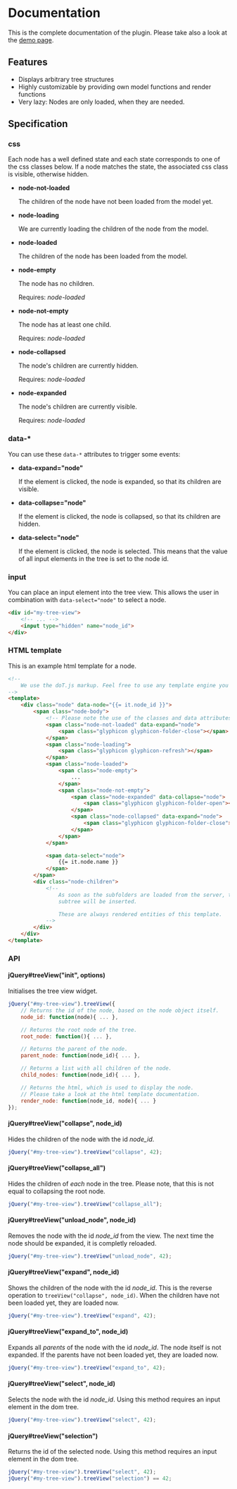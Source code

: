# Documentation

This is the complete documentation of the plugin. Please take also
a look at the [demo page](https://benediktschmitt.github.io/js-TreeView).


## Features

*   Displays arbitrary tree structures
*   Highly customizable by providing own model functions and render functions
*   Very lazy: Nodes are only loaded, when they are needed.


## Specification


### css

Each node has a well defined state and each state corresponds to one of the
css classes below. If a node matches the state, the associated css class is
visible, otherwise hidden.

*   **node-not-loaded**

    The children of the node have not been loaded from the model yet.

*   **node-loading**

    We are currently loading the children of the node from the model.

*   **node-loaded**

    The children of the node has been loaded from the model.

*   **node-empty**

    The node has no children.

    Requires: *node-loaded*

*   **node-not-empty**

    The node has at least one child.

    Requires: *node-loaded*

*   **node-collapsed**

    The node's children are currently hidden.

    Requires: *node-loaded*

*   **node-expanded**

    The node's children are currently visible.

    Requires: *node-loaded*


### data-*

You can use these ``data-*`` attributes to trigger some events:


*   **data-expand="node"**

    If the element is clicked, the node is expanded, so that its children are
    visible.

*   **data-collapse="node"**

    If the element is clicked, the node is collapsed, so that its children are
    hidden.

*   **data-select="node"**

    If the element is clicked, the node is selected. This means that the value
    of all input elements in the tree is set to the node id.


### input

You can place an input element into the tree view. This allows the user in
combination with ``data-select="node"`` to select a node.

```html
<div id="my-tree-view">
    <!-- ... -->
    <input type="hidden" name="node_id">
</div>
```


### HTML template

This is an example html template for a node.

```html
<!--
    We use the doT.js markup. Feel free to use any template engine you want.
-->
<template>
    <div class="node" data-node="{{= it.node_id }}">
        <span class="node-body">
            <!-- Please note the use of the classes and data attributes. -->
            <span class="node-not-loaded" data-expand="node">
                <span class="glyphicon glyphicon-folder-close"></span>
            </span>
            <span class="node-loading">
                <span class="glyphicon glyphicon-refresh"></span>
            </span>
            <span class="node-loaded">
                <span class="node-empty">
                    ...
                </span>
                <span class="node-not-empty">
                    <span class="node-expanded" data-collapse="node">
                        <span class="glyphicon glyphicon-folder-open"></span>
                    </span>
                    <span class="node-collapsed" data-expand="node">
                        <span class="glyphicon glyphicon-folder-close"></span>
                    </span>
                </span>
            </span>

            <span data-select="node">
                {{= it.node.name }}
            </span>
        </span>
        <div class="node-children">
            <!--
                As soon as the subfolders are loaded from the server, the
                subtree will be inserted.

                These are always rendered entities of this template.
            -->
        </div>
    </div>
</template>
```


### API


#### jQuery#treeView("init", options)

Initialises the tree view widget.

```javascript
jQuery("#my-tree-view").treeView({
    // Returns the id of the node, based on the node object itself.
    node_id: function(node){ ... },

    // Returns the root node of the tree.
    root_node: function(){ ... },

    // Returns the parent of the node.
    parent_node: function(node_id){ ... },

    // Returns a list with all children of the node.
    child_nodes: function(node_id){ ... },

    // Returns the html, which is used to display the node.
    // Please take a look at the html template documentation.
    render_node: function(node_id, node){ ... }
});
```


#### jQuery#treeView("collapse", node_id)

Hides the children of the node with the id *node_id*.

```javascript
jQuery("#my-tree-view").treeView("collapse", 42);
```


#### jQuery#treeView("collapse_all")

Hides the children of *each* node in the tree. Please note, that this is not
equal to collapsing the root node.

```javascript
jQuery("#my-tree-view").treeView("collapse_all");
```


#### jQuery#treeView("unload_node", node_id)

Removes the node with the id *node_id* from the view. The next time the node
should be expanded, it is completly reloaded.

```javascript
jQuery("#my-tree-view").treeView("unload_node", 42);
```


#### jQuery#treeView("expand", node_id)

Shows the children of the node with the id *node_id*. This is the reverse
operation to ``treeView("collapse", node_id)``. When the children have not been
loaded yet, they are loaded now.

```javascript
jQuery("#my-tree-view").treeView("expand", 42);
```


#### jQuery#treeView("expand_to", node_id)

Expands all *parents* of the node with the id *node_id*. The node itself is
not expanded. If the parents have not been loaded yet, they are loaded now.

```javascript
jQuery("#my-tree-view").treeView("expand_to", 42);
```


#### jQuery#treeView("select", node_id)

Selects the node with the id *node_id*. Using this method requires an input
element in the dom tree.

```javascript
jQuery("#my-tree-view").treeView("select", 42);
```


#### jQuery#treeView("selection")

Returns the id of the selected node. Using this method requires an input
element in the dom tree.

```javascript
jQuery("#my-tree-view").treeView("select", 42);
jQuery("#my-tree-view").treeView("selection") == 42;
```
